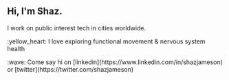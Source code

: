 ## Hi, I'm Shaz. 

I work on public interest tech in cities worldwide. 




<p>
:yellow_heart: I love exploring functional movement & nervous system health

<p>
:wave: Come say hi on [linkedin](https://www.linkedin.com/in/shazjameson) or [twitter](https://twitter.com/shazjameson)
